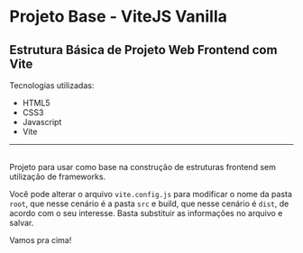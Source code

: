 # Projeto Base - ViteJS Vanilla

## Estrutura Básica de Projeto Web Frontend com Vite

Tecnologias utilizadas:

- HTML5
- CSS3
- Javascript
- Vite

---

<br>
Projeto para usar como base na construção de estruturas frontend sem utilização de frameworks.

Você pode alterar o arquivo `vite.config.js` para modificar o nome da pasta `root`, que nesse cenário é a pasta `src` e build, que nesse cenário é `dist`, de acordo com o seu interesse. Basta substituir as informações no arquivo e salvar.

Vamos pra cima!
